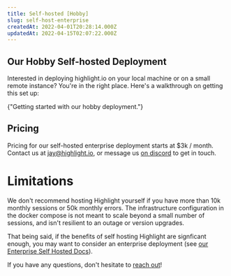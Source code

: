 ```yaml
---
title: Self-hosted [Hobby]
slug: self-host-enterprise
createdAt: 2022-04-01T20:28:14.000Z
updatedAt: 2022-04-15T02:07:22.000Z
---
```


## Our Hobby Self-hosted Deployment

Interested in deploying highlight.io on your local machine or on a small remote instance? You're in the right place. Here's a walkthrough on getting this set up:

<DocsCardGroup>
    <DocsCard title="Hobby Deployment Guide" href="../../../2_getting-started/self-host/self-hosted-hobby-guide.md">
        {"Getting started with our hobby deployment."}
    </DocsCard>
</DocsCardGroup>

## Pricing

Pricing for our self-hosted enterprise deployment starts at $3k / month. Contact us at jay@highlight.io, or message us [on discord](https://community.highlight.io) to get in touch.

# Limitations

We don't recommend hosting Highlight yourself if you have more than 10k monthly sessions or 50k monthly errors. The infrastructure configuration in the docker compose is not meant to scale beyond a small number of sessions, and isn't resilient to an outage or version upgrades.

That being said, if the benefits of self hosting Highlight are signficant enough, you may want to consider an enterprise deployment (see [our Enterprise Self Hosted Docs](3_self-host-enterprise.md)).

If you have any questions, don't hesitate to [reach out](https://community.highlight.io)!
